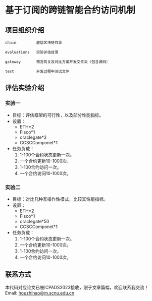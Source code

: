 # 基于订阅的跨链智能合约访问机制


## 项目组织介绍

`chain         底层区块链目录`

`evaluations   实验评估目录`

`gateway       预言网关及对比方案开发文件夹（包含源码） `

`test          开发过程中测试文件`

## 评估实验介绍

### 实验一

* 目标：评估框架的可行性，以及部分性能指标。
* 设置：
  * ETH*2
  * Fisco*1
  * oraclegate*3
  * CCSCComponet*1
* 任务负载：
  1. 1-100个合约状态更新一次。
  2. 一个合约更新10-1000次。
  3. 1-100合约访问一次。
  4. 一个合约访问10-1000次。


### 实验二
* 目标：对比几种互操作性模式，比较其性能指标。
* 设置：
    * ETH*2
    * Fisco*1
    * oraclegate*50
    * CCSCComponet*1
* 任务负载：
    1. 1-100个合约状态更新一次。
    2. 一个合约更新10-1000次。
    3. 1-100合约访问一次。
    4. 一个合约访问10-1000次。

 ## 联系方式
 本代码对应论文已被ICPADS2023接收，限于文章篇幅，欢迎联系我交流！
 Email: houzhihao@m.scnu.edu.cn
